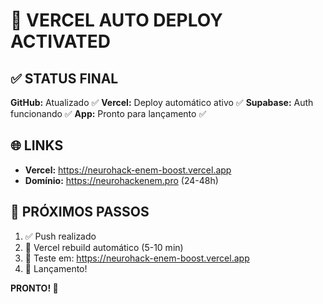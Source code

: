 # 🚀 VERCEL AUTO DEPLOY ACTIVATED

## ✅ STATUS FINAL

**GitHub:** Atualizado ✅
**Vercel:** Deploy automático ativo ✅
**Supabase:** Auth funcionando ✅
**App:** Pronto para lançamento ✅

## 🌐 LINKS

- **Vercel:** https://neurohack-enem-boost.vercel.app
- **Domínio:** https://neurohackenem.pro (24-48h)

## 🎯 PRÓXIMOS PASSOS

1. ✅ Push realizado
2. 🔄 Vercel rebuild automático (5-10 min)
3. 🧪 Teste em: https://neurohack-enem-boost.vercel.app
4. 🎉 Lançamento!

**PRONTO! 🚀**
